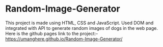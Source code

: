 # Random-Image-Generator
This project is made using HTML, CSS and JavaScript. 
Used DOM and integrated with API to generate random images of dogs in the web page.
Here is the github pages link to the project:- https://umanghere.github.io/Random-Image-Generator/

